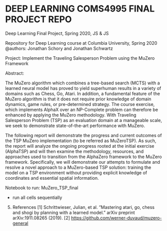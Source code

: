 # DEEP LEARNING COMS4995 FINAL PROJECT REPO

Deep Learning Final Project, Spring 2020, JS &amp; JS

Repository for Deep Learning course at Columbia University, Spring 2020
@authors: Jonathan Schory and Jonathan Schwartz

Project: Implement the Traveling Salesperson Problem using the MuZero Framework 

Abstract:

The MuZero algorithm which combines a tree-based search (MCTS) with a learned neural model
has proved to yield superhuman results in a variety of domains such as Chess, Go, Atari. In addition, a fundamental feature of the MuZero algorithm is that it does not require prior
knowledge of domain dynamics, game rules, or
pre-determined strategy. The course exercise,
which implements AlphaX over an NP-Complete
problem can therefore be enhanced by applying
the MuZero methodology. With Traveling Salesperson Problem (TSP) as an evaluation domain
at a manageable scale, we seek to demonstrate
state-of-the-art performance with MuZero. 

The following report will  demonstrate the progress and current outcomes of the TSP MuZero implementation (to be referred as MuZeroTSP). As such, the report will analyze the ongoing progress rooted at the initial exercise (AlphaTSP) and will then examine the methodology, resources, and approaches used to transition from the AlphaZero framework to the MuZero framework. Specifically, we will demonstrate our attempts to formulate and resolve a novel approach to a MuZero-based TSP solution: training the model on a TSP environment without providing explicit knowledge of coordinates and essential spatial information.

Notebook to run: MuZero_TSP_final
* run all cells sequentially 

5. References
[1] Schrittwieser, Julian, et al. ”Mastering atari, go, chess
and shogi by planning with a learned model.” arXiv preprint
arXiv:1911.08265 (2019).
[2]  https://github.com/werner-duvaud/muzero-general

